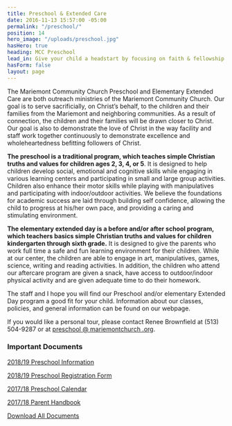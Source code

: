 ```yaml
---
title: Preschool & Extended Care
date: 2016-11-13 15:57:00 -05:00
permalink: "/preschool/"
position: 14
hero_image: "/uploads/preschool.jpg"
hasHero: true
heading: MCC Preschool
lead_in: Give your child a headstart by focusing on faith & fellowship.
hasForm: false
layout: page
---
```


The Mariemont Community Church Preschool and Elementary Extended Care are both outreach ministries of the Mariemont Community Church.  Our goal is to serve sacrificially, on Christ’s behalf, to the children and their families from the Mariemont and neighboring communities. As a result of connection, the children and their families will be drawn closer to Christ. Our goal is also to demonstrate the love of Christ in the way facility and staff work together continuously to demonstrate excellence and wholeheartedness befitting followers of Christ.

**The preschool is a traditional program, which teaches simple Christian truths and values for children ages 2, 3, 4, or 5**. It is designed to help children develop social, emotional and cognitive skills while engaging in various learning centers and participating in small and large group activities.  Children also enhance their motor skills while playing with manipulatives and participating with indoor/outdoor activities.  We believe the foundations for academic success are laid through building self confidence, allowing the child to progress at his/her own pace, and providing a caring and stimulating environment.

**The elementary extended day is a before and/or after school program, which teachers basics simple Christian truths and values for children kindergarten through sixth grade.** It is designed to give the parents who work full time a safe and fun learning environment for their children.  While at our center, the children are able to engage in art, manipulatives, games, science, writing and reading activities.  In addition, the children who attend our aftercare program are given a snack, have access to outdoor/indoor physical activity and are given adequate time to do their homework.

The staff and I hope you will find our Preschool and/or elementary Extended Day program a good fit for your child.  Information about our classes, policies, and general information can be found on our webpage.

If you would like a personal tour, please contact Renee Brownfield at (513) 504-9287 or at [preschool @ mariemontchurch .org](mailto:preschool@mariemontchurch.org).

### Important Documents

[2018/19 Preschool Information](/uploads/2018-19%20preschool%20class%20information.doc)

[2018/19 Preschool Registration Form](/uploads/2018-19%20preschool%20registration%20form.docx)

[2017/18 Preschool Calendar](/uploads/2017-18-preschool-calendar.zip)

[2017/18 Parent Handbook](/uploads/17-18-ps-parent-handbook.rtf)

<a href="/uploads/2018-mcc-preschool.zip" class="btn btn--primary">Download All Documents</a>
